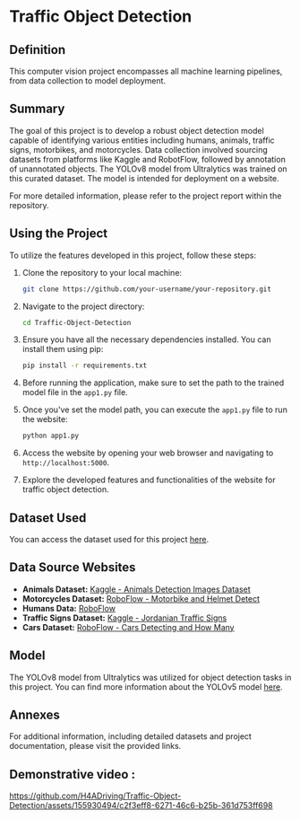 # Traffic Object Detection

## Definition
This computer vision project encompasses all machine learning pipelines, from data collection to model deployment.

## Summary
The goal of this project is to develop a robust object detection model capable of identifying various entities including humans, animals, traffic signs, motorbikes, and motorcycles. Data collection involved sourcing datasets from platforms like Kaggle and RobotFlow, followed by annotation of unannotated objects. The YOLOv8 model from Ultralytics was trained on this curated dataset. The model is intended for deployment on a website. 

For more detailed information, please refer to the project report within the repository.

## Using the Project

To utilize the features developed in this project, follow these steps:

1. Clone the repository to your local machine:
    ```bash
    git clone https://github.com/your-username/your-repository.git
    ```

2. Navigate to the project directory:
    ```bash
    cd Traffic-Object-Detection
    ```

3. Ensure you have all the necessary dependencies installed. You can install them using pip:
    ```bash
    pip install -r requirements.txt
    ```

4. Before running the application, make sure to set the path to the trained model file in the `app1.py` file.

5. Once you've set the model path, you can execute the `app1.py` file to run the website:
    ```bash
    python app1.py
    ```

6. Access the website by opening your web browser and navigating to `http://localhost:5000`.

7. Explore the developed features and functionalities of the website for traffic object detection.

## Dataset Used 
You can access the dataset used for this project [here](https://drive.google.com/drive/folders/1WEnw7vNTwdTWkjRwQpLsjmhskvbgZnlt?usp=sharing).

## Data Source Websites
- **Animals Dataset:** [Kaggle - Animals Detection Images Dataset](https://www.kaggle.com/datasets/antoreepjana/animals-detection-images-dataset)
- **Motorcycles Dataset:** [RoboFlow - Motorbike and Helmet Detect](https://universe.roboflow.com/karabuk-university-hqtax/motorbike-and-helmet-detect/browse)
- **Humans Data:** [RoboFlow](https://universe.roboflow.com)
- **Traffic Signs Dataset:** [Kaggle - Jordanian Traffic Signs](https://www.kaggle.com/datasets/khaledhweij/jordanian-traffic-signs)
- **Cars Dataset:** [RoboFlow - Cars Detecting and How Many](https://universe.roboflow.com/cars-fjcrk/cars-detecting-and-how-many)

## Model
The YOLOv8 model from Ultralytics was utilized for object detection tasks in this project. You can find more information about the YOLOv5 model [here](https://docs.ultralytics.com/).

## Annexes
For additional information, including detailed datasets and project documentation, please visit the provided links.

## Demonstrative video :
https://github.com/H4ADriving/Traffic-Object-Detection/assets/155930494/c2f3eff8-6271-46c6-b25b-361d753ff698

